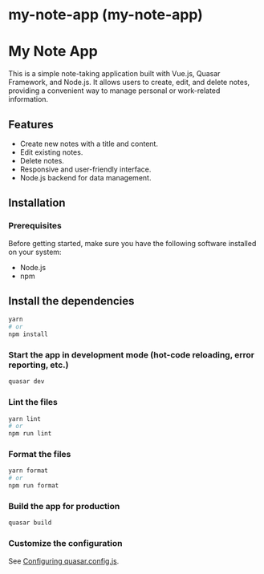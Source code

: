 # my-note-app (my-note-app)

# My Note App

This is a simple note-taking application built with Vue.js, Quasar Framework, and Node.js. It allows users to create, edit, and delete notes, providing a convenient way to manage personal or work-related information.

## Features

- Create new notes with a title and content.
- Edit existing notes.
- Delete notes.
- Responsive and user-friendly interface.
- Node.js backend for data management.

## Installation

### Prerequisites

Before getting started, make sure you have the following software installed on your system:

- Node.js
- npm

## Install the dependencies
```bash
yarn
# or
npm install
```

### Start the app in development mode (hot-code reloading, error reporting, etc.)
```bash
quasar dev
```


### Lint the files
```bash
yarn lint
# or
npm run lint
```


### Format the files
```bash
yarn format
# or
npm run format
```



### Build the app for production
```bash
quasar build
```

### Customize the configuration
See [Configuring quasar.config.js](https://v2.quasar.dev/quasar-cli-webpack/quasar-config-js).
